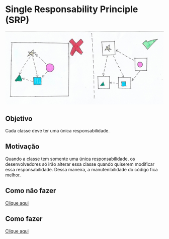 # **Single Responsability Principle (SRP)**

<div align="center">
  <img src="assets/SRP-FULL.png" width="600">
</div>

## **Objetivo**

Cada classe deve ter uma única responsabilidade.

## **Motivação**

Quando a classe tem somente uma única responsabilidade, os desenvolvedores só irão alterar essa classe quando quiserem modificar essa responsabilidade. Dessa maneira, a manutenibilidade do código fica melhor.

## **Como não fazer**

[Clique aqui](https://github.com/edualb/solid/tree/main/single_responsability_principle/wrong)

## **Como fazer**

[Clique aqui](https://github.com/edualb/solid/tree/main/single_responsability_principle/correct)
